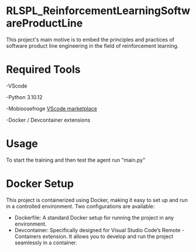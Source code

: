 # RLSPL_ReinforcementLearningSoftwareProductLine

This project's main motive is to embed the principles and practices of software product line engineering in the field of reinforcement learning.

# Required Tools

-VScode

-Python 3.10.12

-Mobioosefroge  [VScode marketplace](https://marketplace.visualstudio.com/items?itemName=Mobioos.mobioos-forge)

-Docker / Devcontainer extensions

# Usage

To start the training and then test the agent run "main.py"

# Docker Setup

This project is containerized using Docker, making it easy to set up and run in a controlled environment. Two configurations are available:

- Dockerfile: A standard Docker setup for running the project in any environment.
- Devcontainer: Specifically designed for Visual Studio Code’s Remote - Containers extension. It allows you to develop and run the project seamlessly in a container.
